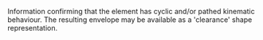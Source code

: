 Information confirming that the element has cyclic and/or pathed kinematic behaviour. The resulting envelope may be available as a 'clearance' shape representation.